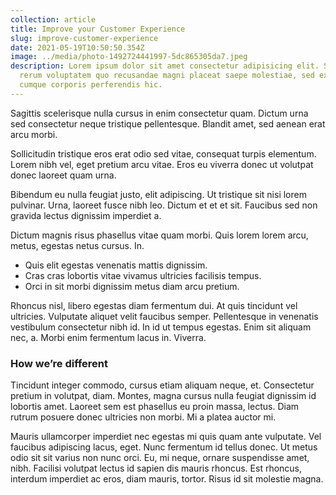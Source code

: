 ```yaml
---
collection: article
title: Improve your Customer Experience
slug: improve-customer-experience
date: 2021-05-19T10:50:50.354Z
image: ../media/photo-1492724441997-5dc865305da7.jpeg
description: Lorem ipsum dolor sit amet consectetur adipisicing elit. Sint harum
  rerum voluptatem quo recusandae magni placeat saepe molestiae, sed excepturi
  cumque corporis perferendis hic.
---
```

Sagittis scelerisque nulla cursus in enim consectetur quam. Dictum urna sed consectetur neque tristique pellentesque. Blandit amet, sed aenean erat arcu morbi.

Sollicitudin tristique eros erat odio sed vitae, consequat turpis elementum. Lorem nibh vel, eget pretium arcu vitae. Eros eu viverra donec ut volutpat donec laoreet quam urna.

Bibendum eu nulla feugiat justo, elit adipiscing. Ut tristique sit nisi lorem pulvinar. Urna, laoreet fusce nibh leo. Dictum et et et sit. Faucibus sed non gravida lectus dignissim imperdiet a.

Dictum magnis risus phasellus vitae quam morbi. Quis lorem lorem arcu, metus, egestas netus cursus. In.

* Quis elit egestas venenatis mattis dignissim.
* Cras cras lobortis vitae vivamus ultricies facilisis tempus.
* Orci in sit morbi dignissim metus diam arcu pretium.

Rhoncus nisl, libero egestas diam fermentum dui. At quis tincidunt vel ultricies. Vulputate aliquet velit faucibus semper. Pellentesque in venenatis vestibulum consectetur nibh id. In id ut tempus egestas. Enim sit aliquam nec, a. Morbi enim fermentum lacus in. Viverra.

### How we’re different

Tincidunt integer commodo, cursus etiam aliquam neque, et. Consectetur pretium in volutpat, diam. Montes, magna cursus nulla feugiat dignissim id lobortis amet. Laoreet sem est phasellus eu proin massa, lectus. Diam rutrum posuere donec ultricies non morbi. Mi a platea auctor mi.

Mauris ullamcorper imperdiet nec egestas mi quis quam ante vulputate. Vel faucibus adipiscing lacus, eget. Nunc fermentum id tellus donec. Ut metus odio sit sit varius non nunc orci. Eu, mi neque, ornare suspendisse amet, nibh. Facilisi volutpat lectus id sapien dis mauris rhoncus. Est rhoncus, interdum imperdiet ac eros, diam mauris, tortor. Risus id sit molestie magna.
